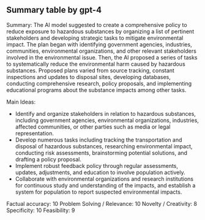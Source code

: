 ## Summary table by gpt-4
Summary: 
The AI model suggested to create a comprehensive policy to reduce exposure to hazardous substances by organizing a list of pertinent stakeholders and developing strategic tasks to mitigate environmental impact. The plan began with identifying government agencies, industries, communities, environmental organizations, and other relevant stakeholders involved in the environmental issue. Then, the AI proposed a series of tasks to systematically reduce the environmental harm caused by hazardous substances. Proposed plans varied from source tracking, constant inspections and updates to disposal sites, developing databases, conducting comprehensive research, policy proposals, and implementing educational programs about the substance impacts among other tasks.

Main Ideas: 
- Identify and organize stakeholders in relation to hazardous substances, including government agencies, environmental organizations, industries, affected communities, or other parties such as media or legal representation.
- Develop numerous tasks including tracking the transportation and disposal of hazardous substances, researching environmental impact, conducting risk assessments, brainstorming potential solutions, and drafting a policy proposal.
- Implement robust feedback policy through regular assessments, updates, adjustments, and education to involve population actively.
- Collaborate with environmental organizations and research institutions for continuous study and understanding of the impacts, and establish a system for population to report suspected environmental impacts.

Factual accuracy: 10
Problem Solving / Relevance: 10
Novelty / Creativity: 8
Specificity: 10
Feasibility: 9